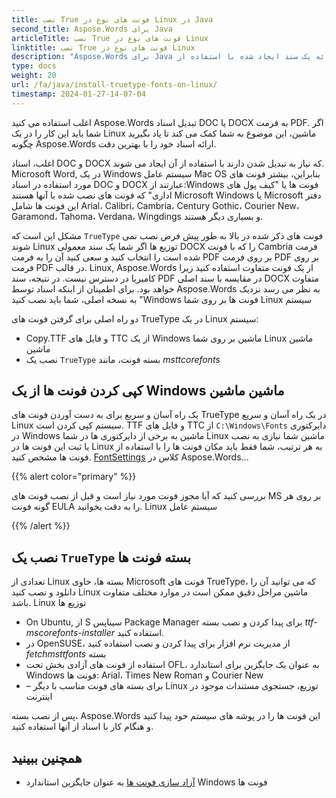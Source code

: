 ```yaml
---
title: نصب True فونت های نوع در Linux در Java
second_title: Aspose.Words برای Java
articleTitle: نصب True فونت های نوع در Linux
linktitle: نصب True فونت های نوع در Linux
description: "Aspose.Words برای Java امکان ارائه یک سند ایجاد شده با استفاده از Microsoft Word در یک Linux ماشین با بهترین دقت"
type: docs
weight: 20
url: /fa/java/install-truetype-fonts-on-linux/
timestamp: 2024-01-27-14-07-04
---
```


اغلب استفاده می کنید Aspose.Words تبدیل اسناد DOC یا DOCX به فرمت PDF. اگر شما باید این کار را در یک Linux ماشین، این موضوع به شما کمک می کند تا یاد بگیرید چگونه Aspose.Words ارائه اسناد خود را با بهترین دقت.

اغلب، اسناد DOC و DOCX که نیاز به تبدیل شدن دارند با استفاده از آن ایجاد می شوند. Microsoft Word, در یک Windows سیستم عامل Mac OS بنابراین، بیشتر فونت های مورد استفاده در اسناد DOC و DOCX عبارتند از:Windows فونت ها یا "کیف پول های اداری" که فونت های نصب شده با آنها هستند Microsoft Windows یا Microsoft دفتر این فونت ها شامل Arial، Calibri، Cambria، Century Gothic، Courier New، Garamond، Tahoma، Verdana، Wingdings و بسیاری دیگر هستند.

مشکل این است که `TrueType` فونت های ذکر شده در بالا به طور پیش فرض نصب نمی شوند Linux توزیع ها اگر شما یک سند معمولی DOCX را که با فونت Cambria فرمت شده است را انتخاب کنید و سعی کنید آن را به فرمت PDF بر روی فرمت PDF بر روی فرمت PDF در قالب. Linux, Aspose.Words از یک فونت متفاوت استفاده کنید زیرا کامبریا در دسترس نیست. در نتیجه، سند PDF در مقایسه با سند اصلی DOCX متفاوت خواهد بود. برای اطمینان از اینکه اسناد توسط Aspose.Words به نظر می رسد نزدیک به نسخه اصلی، شما باید نصب کنید "Windows فونت ها بر روی شما Linux سیستم

دو راه اصلی برای گرفتن فونت های TrueType در یک Linux سیستم:

- Copy.TTF و فایل های TTC از یک Windows ماشین بر روی شما Linux ماشین ماشین
- نصب یک `TrueType` بسته فونت، مانند *msttcorefonts*

## کپی کردن فونت ها از یک Windows ماشین ماشین

یک راه آسان و سریع برای به دست آوردن فونت های TrueType در یک راه آسان و سریع Linux سیستم کپی کردن است. TTF و فایل های TTC از `C:\Windows\Fonts` دایرکتوری در Windows ماشین به برخی از دایرکتوری ها در شما Linux ماشین شما نیازی به نصب یا ثبت این فونت ها در Linux به هر ترتیب، شما فقط باید مکان فونت ها را با استفاده از فونت ها مشخص کنید. [FontSettings](https://reference.aspose.com/words/java/com.aspose.words/fontsettings/) کلاس در Aspose.Words...

{{% alert color="primary" %}}

بررسی کنید که آیا مجوز فونت مورد نیاز است و قبل از نصب فونت های MS بر روی هر گونه فونت EULA را به دقت بخوانید. Linux سیستم عامل

{{% /alert %}}

## نصب یک `TrueType` بسته فونت ها

تعدادی از Linux بسته ها، حاوی Microsoft فونت های TrueType، که می توانید آن را دانلود و نصب کنید Linux ماشین مراحل دقیق ممکن است در موارد مختلف متفاوت باشد. Linux توزیع ها

- On Ubuntu, از S سیناپس Package Manager برای پیدا کردن و نصب بسته *ttf-mscorefonts-installer* استفاده کنید.
- در OpenSUSE، از مدیریت نرم افزار برای پیدا کردن و نصب استفاده کنید *fetchmsttfonts* بسته
- استفاده از فونت های آزادی بخش تحت OFL، به عنوان یک جایگزین برای استاندارد Windows فونت ها: Arial، Times New Roman و Courier New
- – برای بسته های فونت مناسب با دیگر Linux توزیع، جستجوی مستندات موجود در اینترنت

پس از نصب بسته، Aspose.Words این فونت ها را در پوشه های سیستم خود پیدا کنید و هنگام کار با اسناد از آنها استفاده کنید.

## همچنین ببینید

- [آزاد سازی فونت ها](https://github.com/liberationfonts) به عنوان جایگزین استاندارد Windows فونت ها
